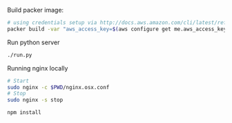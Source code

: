 Build packer image:
```bash
# using credentials setup via http://docs.aws.amazon.com/cli/latest/reference/configure/index.html
packer build -var "aws_access_key=$(aws configure get me.aws_access_key_id)" -var "aws_secret_key=$(aws configure get me.aws_secret_access_key)" ubuntu.json
```

Run python server
```bash
./run.py
```

Running nginx locally
```bash
# Start
sudo nginx -c $PWD/nginx.osx.conf
# Stop
sudo nginx -s stop
```

```
npm install
```